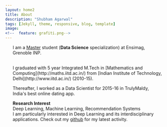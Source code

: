 ```yaml
---
layout: home2
title: About
description: "Shubham Agarwal"
tags: [Jekyll, theme, responsive, blog, template]
image:
<!--  feature: grafiti.png-->
---
```


<section>

<ul>

I am a [Master](http://msiam.imag.fr) student (<strong>Data Science</strong> specialization) at Ensimag, Grenoble INP. 


<br />
I graduated with 5 year Integrated M.Tech in [Mathematics and Computing](http://maths.iitd.ac.in/) from [Indian Institute of Technology, Delhi](http://www.iitd.ac.in/) (2010-15).

Thereafter, I worked as a Data Scientist for 2015-16 in TrulyMaldy, India's best online dating app.

<strong>Research Interest</strong>
<br />
Deep Learning, Machine Learning, Recommendation Systems
<br />
I am particularly interested in Deep Learning and its interdisciplinary applications. Check out my [github](https://github.com/shubhamagarwal92) for my latest activity. 
</ul>

</section>





